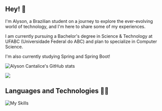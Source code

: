 ## Hey! 👋

I'm Alyson, a Brazilian student on a journey to explore the ever-evolving world of technology, and I'm here to share some of my experiences.

I am currently pursuing a Bachelor's degree in Science & Technology at UFABC (Universidade Federal do ABC) and plan to specialize in Computer Science.

I'm also currently studying Spring and Spring Boot!

![Alyson Cantalice's GitHub stats](https://github-readme-stats.vercel.app/api?username=AlysonCantalice&show_icons=true&theme=radical)

![](https://komarev.com/ghpvc/?username=alysoncantalice&style=for-the-badge)

## Languages and Technologies 👨‍💻
![My Skills](https://skills.thijs.gg/icons?i=java,python,spring&theme=dark)
